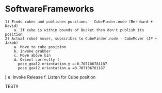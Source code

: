 # SoftwareFrameworks
	1) Finds cubes and publishes positions - CubeFinder.node (Bernhard + David)
		a. If cube is within bounds of Bucket then don't publish its position
	2) Actual robot mover, subscribes to CubeFinder.node - CubeMover (JP + Jakob)
		a. Move to cube position
		b. Invoke grabber
		c. Move above bin
		d. Orient correctly (
		  pose_goal2.orientation.y =-0.707106781187
		  pose_goal2.orientation.w =0.707106781187
)
		e. Invoke Release
		f. Listen for Cube position

TEST!!

